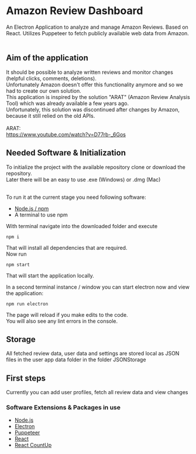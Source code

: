 # Amazon Review Dashboard

An Electron Application to analyze and manage Amazon Reviews. Based on React. Utilizes Puppeteer to fetch publicly available web data from Amazon.<br><br>

## Aim of the application

It should be possible to analyze written reviews and monitor changes (helpful clicks, comments, deletions).<br>
Unfortunately Amazon doesn't offer this functionality anymore and so we had to create our own solution.<br>
This application is inspired by the solution "ARAT" (Amazon Review Analysis Tool) which was already available a few years ago. <br>Unfortunately, this solution was discontinued after changes by Amazon, because it still relied on the old APIs.<br>
<br>
ARAT:<br>
https://www.youtube.com/watch?v=D77rb-_6Gos<br>


## Needed Software & Initialization

To initialize the project with the available repository clone or download the repository.<br>
Later there will be an easy to use .exe (Windows) or .dmg (Mac)<br><br>

To run it at the current stage you need following software:<br>
* [Node.js / npm](https://nodejs.org/en/)
* A terminal to use npm

With terminal navigate into the downloaded folder and execute

```
npm i
```
That will install all dependencies that are required.<br>
Now run
```
npm start
```
That will start the application locally.

In a second terminal instance / window you can start electron now and view the application:
```
npm run electron
```

The page will reload if you make edits to the code.<br>
You will also see any lint errors in the console.

## Storage

All fetched review data, user data and settings are stored local as JSON files in the user app data folder in the folder JSONStorage

## First steps

Currently you can add user profiles, fetch all review data and view changes

### Software Extensions & Packages in use

* [Node.js](https://nodejs.org/en/)
* [Electron](https://electronjs.org/)
* [Puppeteer](https://github.com/GoogleChrome/puppeteer)
* [React](https://reactjs.org/)
* [React CountUp](https://www.npmjs.com/package/react-countup)
